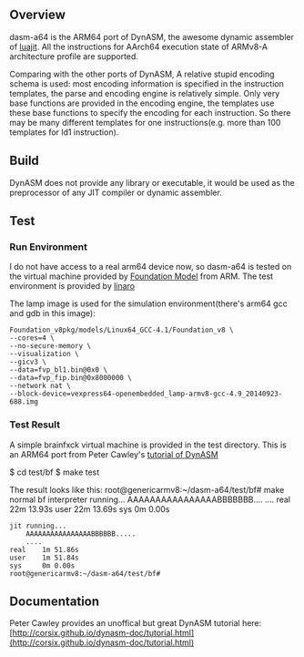 ## Overview

dasm-a64 is the ARM64 port of DynASM, the awesome dynamic assembler of 
[luajit](http://luajit.org/). All the instructions for AArch64 execution
state of ARMv8-A architecture profile are supported.

Comparing with the other ports of DynASM, A relative stupid encoding
schema is used: most encoding information is specified in the instruction
templates, the parse and encoding engine is relatively simple. Only very base
functions are provided in the encoding engine, the templates use these
base functions to specify the encoding for each instruction. So there may
be many different templates for one instructions(e.g. more than 100 templates
for ld1 instruction).

## Build

DynASM does not provide any library or executable, it would be used as the
preprocessor of any JIT compiler or dynamic assembler.

## Test

### Run Environment

I do not have access to a real arm64 device now, so dasm-a64 is tested on the
virtual machine provided by [Foundation Model](http://www.arm.com/fvp) from ARM.
The test environment is provided by [linaro](http://releases.linaro.org/latest/openembedded/aarch64/)

The lamp image is used for the simulation environment(there's arm64 gcc and gdb in this image):

    Foundation_v8pkg/models/Linux64_GCC-4.1/Foundation_v8 \
    --cores=4 \
    --no-secure-memory \
    --visualization \
    --gicv3 \
    --data=fvp_bl1.bin@0x0 \
    --data=fvp_fip.bin@0x8000000 \
    --network nat \
    --block-device=vexpress64-openembedded_lamp-armv8-gcc-4.9_20140923-688.img

### Test Result

A simple brainfxck virtual machine is provided in the test directory. This is
an ARM64 port from Peter Cawley's [tutorial of DynASM](http://corsix.github.io/dynasm-doc/tutorial.html)

  $ cd test/bf
  $ make test

The result looks like this:
    root@genericarmv8:~/dasm-a64/test/bf# make
    normal bf interpreter running...
        AAAAAAAAAAAAAAAABBBBBBB....
        ....
    real    22m 13.93s
    user    22m 13.69s
    sys     0m 0.00s
    
    jit running...
        AAAAAAAAAAAAAAAABBBBBB.....
        ....
    real    1m 51.86s
    user    1m 51.84s
    sys     0m 0.00s
    root@genericarmv8:~/dasm-a64/test/bf#

## Documentation

Peter Cawley provides an unoffical but great DynASM tutorial here:
[http://corsix.github.io/dynasm-doc/tutorial.html](http://corsix.github.io/dynasm-doc/tutorial.html)
